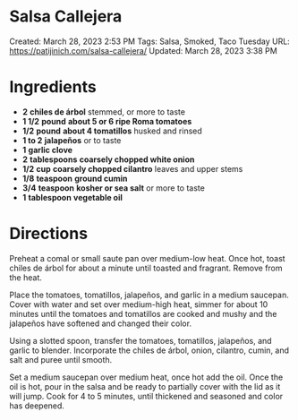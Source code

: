 # Salsa Callejera

Created: March 28, 2023 2:53 PM
Tags: Salsa, Smoked, Taco Tuesday
URL: https://patijinich.com/salsa-callejera/
Updated: March 28, 2023 3:38 PM

# Ingredients

- **2** **chiles de árbol** stemmed, or more to taste
- **1 1/2** **pound** **about 5 or 6 ripe Roma tomatoes**
- **1/2** **pound** **about 4 tomatillos** husked and rinsed
- **1 to 2** **jalapeños** or to taste
- **1** **garlic clove**
- **2** **tablespoons** **coarsely chopped white onion**
- **1/2** **cup** **coarsely chopped cilantro** leaves and upper stems
- **1/8** **teaspoon** **ground cumin**
- **3/4** **teaspoon** **kosher or sea salt** or more to taste
- **1** **tablespoon** **vegetable oil**

# Directions

Preheat a comal or small saute pan over medium-low heat. Once hot, toast chiles de árbol for about a minute until toasted and fragrant. Remove from the heat.

Place the tomatoes, tomatillos, jalapeños, and garlic in a medium saucepan. Cover with water and set over medium-high heat, simmer for about 10 minutes until the tomatoes and tomatillos are cooked and mushy and the jalapeños have softened and changed their color.

Using a slotted spoon, transfer the tomatoes, tomatillos, jalapeños, and garlic to blender. Incorporate the chiles de árbol, onion, cilantro, cumin, and salt and puree until smooth.

Set a medium saucepan over medium heat, once hot add the oil. Once the oil is hot, pour in the salsa and be ready to partially cover with the lid as it will jump. Cook for 4 to 5 minutes, until thickened and seasoned and color has deepened.